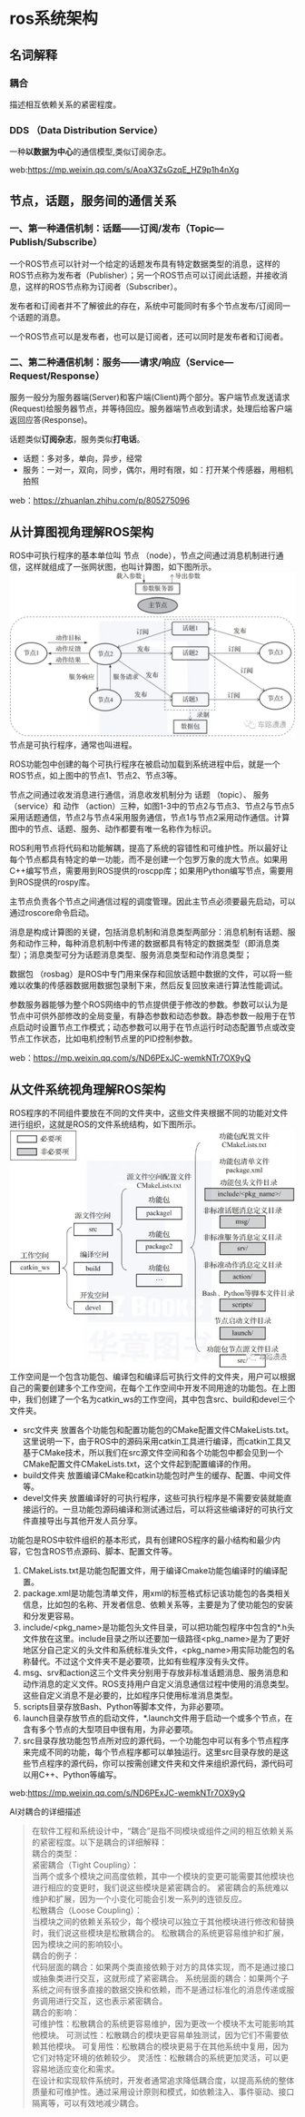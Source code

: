# ros系统架构 
## 名词解释
### 耦合
描述相互依赖关系的紧密程度。

### DDS  （Data Distribution Service）
一种**以数据为中心**的通信模型,类似订阅杂志。

web:https://mp.weixin.qq.com/s/AoaX3ZsGzqE_HZ9p1h4nXg
## 节点，话题，服务间的通信关系
### 一、第一种通信机制：话题——订阅/发布（Topic—Publish/Subscribe）
一个ROS节点可以针对一个给定的话题发布具有特定数据类型的消息，这样的ROS节点称为发布者（Publisher）；另一个ROS节点可以订阅此话题，并接收消息，这样的ROS节点称为订阅者（Subscriber）。

发布者和订阅者并不了解彼此的存在，系统中可能同时有多个节点发布/订阅同一个话题的消息。

一个ROS节点可以是发布者，也可以是订阅者，还可以同时是发布者和订阅者。

### 二、第二种通信机制：服务——请求/响应（Service—Request/Response）
服务一般分为服务器端(Server)和客户端(Client)两个部分。客户端节点发送请求(Request)给服务器节点，并等待回应。服务器端节点收到请求，处理后给客户端返回应答(Response)。

话题类似**订阅杂志**，服务类似**打电话**。

- 话题：多对多，单向，异步，经常
- 服务：一对一，双向，同步，偶尔，用时有限，如：打开某个传感器，用相机拍照
   
web：https://zhuanlan.zhihu.com/p/805275096

## 从计算图视角理解ROS架构
ROS中可执行程序的基本单位叫 节点 （node），节点之间通过消息机制进行通信，这样就组成了一张网状图，也叫计算图，如下图所示。
![alt text](c04dca37-3311-4386-bbb5-e4d3add19eac-1.png)
节点是可执行程序，通常也叫进程。

ROS功能包中创建的每个可执行程序在被启动加载到系统进程中后，就是一个ROS节点，如上图中的节点1、节点2、节点3等。

节点之间通过收发消息进行通信，消息收发机制分为 话题 （topic）、 服务 （service）和 动作 （action）三种，如图1-3中的节点2与节点3、节点2与节点5采用话题通信，节点2与节点4采用服务通信，节点1与节点2采用动作通信。计算图中的节点、话题、服务、动作都要有唯一名称作为标识。

ROS利用节点将代码和功能解耦，提高了系统的容错性和可维护性。所以最好让每个节点都具有特定的单一功能，而不是创建一个包罗万象的庞大节点。如果用C++编写节点，需要用到ROS提供的roscpp库；如果用Python编写节点，需要用到ROS提供的rospy库。

主节点负责各个节点之间通信过程的调度管理。因此主节点必须要最先启动，可以通过roscore命令启动。

消息是构成计算图的关键，包括消息机制和消息类型两部分：消息机制有话题、服务和动作三种，每种消息机制中传递的数据都具有特定的数据类型（即消息类型）；消息类型可分为话题消息类型、服务消息类型和动作消息类型；

数据包 （rosbag）是ROS中专门用来保存和回放话题中数据的文件，可以将一些难以收集的传感器数据用数据包录制下来，然后反复回放来进行算法性能调试。

参数服务器能够为整个ROS网络中的节点提供便于修改的参数。参数可以认为是节点中可供外部修改的全局变量，有静态参数和动态参数。静态参数一般用于在节点启动时设置节点工作模式；动态参数可以用于在节点运行时动态配置节点或改变节点工作状态，比如电机控制节点里的PID控制参数。

web：https://mp.weixin.qq.com/s/ND6PExJC-wemkNTr7OX9yQ

## 从文件系统视角理解ROS架构
ROS程序的不同组件要放在不同的文件夹中，这些文件夹根据不同的功能对文件进行组织，这就是ROS的文件系统结构，如下图所示。
![alt text](640-1.webp)
工作空间是一个包含功能包、编译包和编译后可执行文件的文件夹，用户可以根据自己的需要创建多个工作空间，在每个工作空间中开发不同用途的功能包。在上图中，我们创建了一个名为catkin_ws的工作空间，其中包含src、build和devel三个文件夹。
- src文件夹 放置各个功能包和配置功能包的CMake配置文件CMakeLists.txt。这里说明一下，由于ROS中的源码采用catkin工具进行编译，而catkin工具又基于CMake技术，所以我们在src源文件空间和各个功能包中都会见到一个CMake配置文件CMakeLists.txt，这个文件起到配置编译的作用。
- build文件夹 放置编译CMake和catkin功能包时产生的缓存、配置、中间文件等。
- devel文件夹 放置编译好的可执行程序，这些可执行程序是不需要安装就能直接运行的。一旦功能包源码编译和测试通过后，可以将这些编译好的可执行文件直接导出与其他开发人员分享。  

功能包是ROS中软件组织的基本形式，具有创建ROS程序的最小结构和最少内容，它包含ROS节点源码、脚本、配置文件等。

1. CMakeLists.txt是功能包配置文件，用于编译Cmake功能包编译时的编译配置。
2. package.xml是功能包清单文件，用xml的标签格式标记该功能包的各类相关信息，比如包的名称、开发者信息、依赖关系等，主要是为了使功能包的安装和分发更容易。
3. include/\<pkg_name\>是功能包头文件目录，可以把功能包程序中包含的*.h头文件放在这里。include目录之所以还要加一级路径\<pkg_name\>是为了更好地区分自己定义的头文件和系统标准头文件，<pkg_name>用实际功能包的名称替代。不过这个文件夹不是必要项，比如有些程序没有头文件。
4. msg、srv和action这三个文件夹分别用于存放非标准话题消息、服务消息和动作消息的定义文件。ROS支持用户自定义消息通信过程中使用的消息类型。这些自定义消息不是必要的，比如程序只使用标准消息类型。
5. scripts目录存放Bash、Python等脚本文件，为非必要项。
6. launch目录存放节点的启动文件，*.launch文件用于启动一个或多个节点，在含有多个节点的大型项目中很有用，为非必要项。
7. src目录存放功能包节点所对应的源代码，一个功能包中可以有多个节点程序来完成不同的功能，每个节点程序都可以单独运行。这里src目录存放的是这些节点程序的源代码，你可以按需创建文件夹和文件来组织源代码，源代码可以用C++、Python等编写。

web:https://mp.weixin.qq.com/s/ND6PExJC-wemkNTr7OX9yQ

AI对耦合的详细描述  
>在软件工程和系统设计中，“耦合”是指不同模块或组件之间的相互依赖关系的紧密程度。以下是耦合的详细解释：  
耦合的类型：  
紧密耦合（Tight Coupling）：  
当两个或多个模块之间高度依赖，其中一个模块的变更可能需要其他模块也进行相应的变更时，我们说这些模块是紧密耦合的。
紧密耦合的系统难以维护和扩展，因为一个小变化可能会引发一系列的连锁反应。  
松散耦合（Loose Coupling）：  
当模块之间的依赖关系较少，每个模块可以独立于其他模块进行修改和替换时，我们说这些模块是松散耦合的。
松散耦合的系统更容易维护和扩展，因为模块之间的影响较小。  
耦合的例子：  
代码层面的耦合：如果两个类直接依赖于对方的具体实现，而不是通过接口或抽象类进行交互，这就形成了紧密耦合。
系统层面的耦合：如果两个子系统之间有很多直接的数据交换和依赖，而不是通过标准化的消息传递或服务调用进行交互，这也表示紧密耦合。  
耦合的影响：  
可维护性：松散耦合的系统更容易维护，因为更改一个模块不太可能影响其他模块。
可测试性：松散耦合的模块更容易单独测试，因为它们不需要依赖其他模块。
可复用性：松散耦合的模块更易于在其他系统中复用，因为它们对特定环境的依赖较少。
灵活性：松散耦合的系统更加灵活，可以更容易地适应变化和需求。  
在设计和实现软件系统时，开发者通常追求降低耦合度，以提高系统的整体质量和可维护性。通过采用设计原则和模式，如依赖注入、事件驱动、接口隔离等，可以有效地减少耦合。



